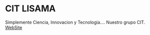 # CIT LISAMA
Simplemente Ciencia, Innovacion y Tecnologia....
Nuestro grupo CIT.
[WebSite](https://mcangen.github.io/CIT-Lisama/)
